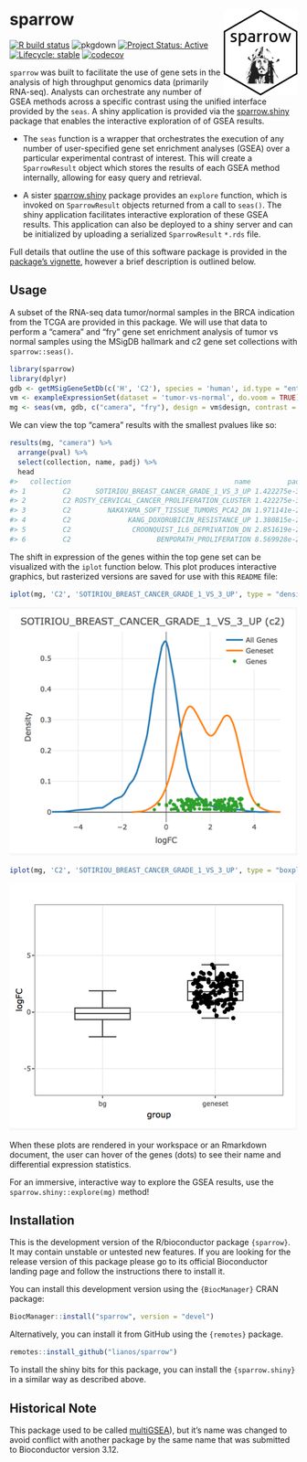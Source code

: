 
# sparrow <img src="man/figures/sparrow.png" height="150" align="right"/>

<!-- badges: start -->

[![R build
status](https://github.com/lianos/sparrow/workflows/R-CMD-check/badge.svg)](https://github.com/lianos/sparrow/actions)
![pkgdown](https://github.com/lianos/sparrow/workflows/pkgdown/badge.svg)
[![Project Status:
Active](https://www.repostatus.org/badges/latest/active.svg)](https://www.repostatus.org/#active)
[![Lifecycle:
stable](https://img.shields.io/badge/lifecycle-stable-brightgreen.svg)](https://www.tidyverse.org/lifecycle/#stable)
[![codecov](https://codecov.io/gh/lianos/sparrow/branch/develop/graph/badge.svg)](https://codecov.io/gh/lianos/sparrow)
<!-- badges: end -->

`sparrow` was built to facilitate the use of gene sets in the analysis
of high throughput genomics data (primarily RNA-seq). Analysts can
orchestrate any number of GSEA methods across a specific contrast using
the unified interface provided by the `seas`. A shiny application is
provided via the
[sparrow.shiny](https://github.com/lianos/sparrow.shiny) package that
enables the interactive exploration of of GSEA results.

-   The `seas` function is a wrapper that orchestrates the execution of
    any number of user-specified gene set enrichment analyses (GSEA)
    over a particular experimental contrast of interest. This will
    create a `SparrowResult` object which stores the results of each
    GSEA method internally, allowing for easy query and retrieval.

-   A sister [sparrow.shiny](https://github.com/lianos/sparrow.shiny)
    package provides an `explore` function, which is invoked on
    `SparrowResult` objects returned from a call to `seas()`. The shiny
    application facilitates interactive exploration of these GSEA
    results. This application can also be deployed to a shiny server and
    can be initialized by uploading a serialized `SparrowResult` `*.rds`
    file.

Full details that outline the use of this software package is provided
in the [package’s
vignette](https://lianos.github.io/sparrow/articles/sparrow.html),
however a brief description is outlined below.

## Usage

A subset of the RNA-seq data tumor/normal samples in the BRCA indication
from the TCGA are provided in this package. We will use that data to
perform a “camera” and “fry” gene set enrichment analysis of tumor vs
normal samples using the MSigDB hallmark and c2 gene set collections
with `sparrow::seas()`.

``` r
library(sparrow)
library(dplyr)
gdb <- getMSigGeneSetDb(c('H', 'C2'), species = 'human', id.type = "entrez")
vm <- exampleExpressionSet(dataset = 'tumor-vs-normal', do.voom = TRUE)
mg <- seas(vm, gdb, c("camera", "fry"), design = vm$design, contrast = "tumor")
```

We can view the top “camera” results with the smallest pvalues like so:

``` r
results(mg, "camera") %>%
  arrange(pval) %>%
  select(collection, name, padj) %>%
  head
#>   collection                                        name         padj
#> 1         C2      SOTIRIOU_BREAST_CANCER_GRADE_1_VS_3_UP 1.422275e-36
#> 2         C2 ROSTY_CERVICAL_CANCER_PROLIFERATION_CLUSTER 1.422275e-36
#> 3         C2         NAKAYAMA_SOFT_TISSUE_TUMORS_PCA2_DN 1.971141e-23
#> 4         C2              KANG_DOXORUBICIN_RESISTANCE_UP 1.380815e-22
#> 5         C2               CROONQUIST_IL6_DEPRIVATION_DN 2.851619e-22
#> 6         C2                     BENPORATH_PROLIFERATION 8.569928e-22
```

The shift in expression of the genes within the top gene set can be
visualized with the `iplot` function below. This plot produces
interactive graphics, but rasterized versions are saved for use with
this `README` file:

``` r
iplot(mg, 'C2', 'SOTIRIOU_BREAST_CANCER_GRADE_1_VS_3_UP', type = "density")
```

<img src="man/figures/README_iplot_density.png" />

``` r
iplot(mg, 'C2', 'SOTIRIOU_BREAST_CANCER_GRADE_1_VS_3_UP', type = "boxplot")
```

<img src="man/figures/README_iplot_boxplot.png" />

When these plots are rendered in your workspace or an Rmarkdown
document, the user can hover of the genes (dots) to see their name and
differential expression statistics.

For an immersive, interactive way to explore the GSEA results, use the
`sparrow.shiny::explore(mg)` method!

## Installation

This is the development version of the R/bioconductor package
`{sparrow}`. It may contain unstable or untested new features. If you
are looking for the release version of this package please go to its
official Bioconductor landing page and follow the instructions there to
install it.

You can install this development version using the `{BiocManager}` CRAN
package:

``` r
BiocManager::install("sparrow", version = "devel")
```

Alternatively, you can install it from GitHub using the `{remotes}`
package.

``` r
remotes::install_github("lianos/sparrow")
```

To install the shiny bits for this package, you can install the
`{sparrow.shiny}` in a similar way as described above.

## Historical Note

This package used to be called
[multiGSEA](https://github.com/lianos/multiGSEA)), but it’s name was
changed to avoid conflict with another package by the same name that was
submitted to Bioconductor version 3.12.
